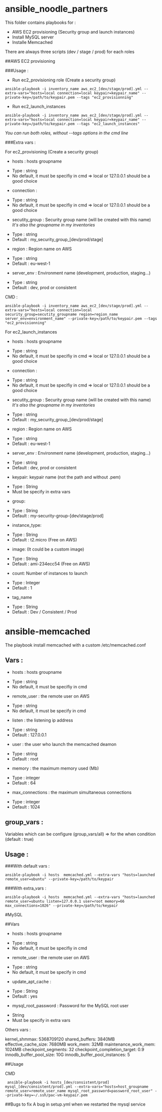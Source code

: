 # ansible_noodle_partners

This folder contains playbooks for :
- AWS EC2 provisioning (Security group and launch instances)
- Install MySQL server
- Installe Memcached

There are always three scripts (dev / stage / prod) for each roles

##AWS EC2 provisioning

###Usage :


- Run ec2_provisioning role (Create a security group)

```shell
ansible-playbook -i inventory_name aws_ec2_[dev/stage/prod].yml --extra-vars="hosts=local connection=local keypair=keypair_name" --private-key=/path/to/keypair.pem --tags "ec2_provisionning"

```

- Run ec2_launch_instances 

```shell
ansible-playbook -i inventory_name aws_ec2_[dev/stage/prod].yml --extra-vars="hosts=local connection=local keypair=keypair_name" --private-key=/path/to/keypair.pem --tags "ec2_launch_instances"

```

*You can run both roles, without --tags options in the cmd line*

###Extra vars :

For ec2_provisioning (Create a security group)

- hosts : hosts groupname
* Type : string
* No default, it must be specifiy in cmd => local or 127.0.0.1 should be a good choice 

- connection : 
* Type : string
* No default, it must be specifiy in cmd => local or 127.0.0.1 should be a good choice 

- secutity_group : Security group name (will be created with this name)
*It's also the groupname in my inventories*
* Type : string
* Default : my_security_group_[dev/prod/stage]

- region : Region name on AWS
* Type : string
* Default : eu-west-1

- server_env : Environment name (development, production, staging...)
* Type : string
* Default : dev, prod or consistent

CMD :

```shell
ansible-playbook -i inventory_name aws_ec2_[dev/stage/prod].yml --extra-vars="hosts=local connection=local security_group=secutity_groupname region=region_name server_env=environment_name" --private-key=/path/to/keypair.pem --tags "ec2_provisionning"

```
For ec2_launch_instances 

- hosts : hosts groupname
* Type : string
* No default, it must be specifiy in cmd => local or 127.0.0.1 should be a good choice 

- connection : 
* Type : string
* No default, it must be specifiy in cmd => local or 127.0.0.1 should be a good choice 

- secutity_group : Security group name (will be created with this name)
*It's also the groupname in my inventories*
* Type : string
* Default : my_security_group_[dev/prod/stage]

- region : Region name on AWS
* Type : string
* Default : eu-west-1

- server_env : Environment name (development, production, staging...)
* Type : string
* Default : dev, prod or consistent

- keypair: keypair name (not the path and without .pem)
* Type : String
* Must be specify in extra vars

- group: 
* Type : String
* Default : my-security-group-[dev/stage/prod]
    
- instance_type: 
* Type : String
* Default : t2.micro (Free on AWS)
    
- image: (It could be a custom image)
* Type : String
* Default : ami-234ecc54 (Free on AWS)
    
- count: Number of instances to launch
* Type : Integer
* Default : 1

- tag_name
* Type : String
* Default : Dev / Consistent / Prod


# ansible-memcached

The playbook install memcached with a custom /etc/memcached.conf

## Vars :

- hosts : hosts groupname
 * Type : string
 * No default, it must be specifiy in cmd

- remote_user : the remote user on AWS
 * Type : string
 * No default, it must be specify in cmd 

- listen : the listening ip address
 * Type : string
 * Default : 127.0.0.1

- user : the user who launch the memcached deamon
 * Type : string
 * Default : root

- memory : the maximum memory used (Mb)
 * Type : integer
 * Default : 64

- max_connections : the maximum simultaneous connections
 * Type : integer
 * Default : 1024

## group_vars :

Variables which can be configure (group_vars/all) => for the when condition (default : true)

## Usage :

###With default vars :
```
ansible-playbook -i hosts  memcached.yml --extra-vars "hosts=launched remote_user=ubuntu" --private-key=/path/to/keypair 

```

###With extra_vars :
```
ansible-playbook -i hosts  memcached.yml --extra-vars "hosts=launched remote_user=ubuntu listen=127.0.0.1 user=root memory=66 max_connections=1026" --private-key=/path/to/keypair

```

#MySQL

##Vars

- hosts : hosts groupname
* Type : string
* No default, it must be specifiy in cmd

- remote_user : the remote user on AWS
 * Type : string
 * No default, it must be specify in cmd 

- update_apt_cache :
 * Type : String 
 * Default : yes

- mysql_root_password : Password for the MySQL root user
 * String
 * Must be specify in extra vars

Others vars :

kernel_shmmax: 5368709120
shared_buffers: 3840MB
effective_cache_size: 7680MB
work_mem: 32MB
maintenance_work_mem: 1024MB
checkpoint_segments: 32
checkpoint_completion_target: 0.9
innodb_buffer_pool_size: 10G
innodb_buffer_pool_instances: 5

##Usage

CMD

```shell
 ansible-playbook -i hosts_[dev/consistent/prod] mysql_[dev/consistent/prod].yml --extra-vars="hosts=host_groupname remote_user=remote_user_name mysql_root_password=password_root_user" --private-key=~/.ssh/pac-vm-keypair.pem

```

##Bugs to fix
A bug in setup.yml when we restarted the mysql service
